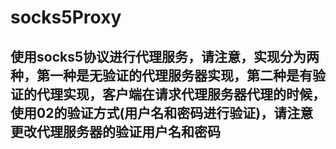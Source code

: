 # socks5Proxy

## 使用socks5协议进行代理服务，请注意，实现分为两种，第一种是无验证的代理服务器实现，第二种是有验证的代理实现，客户端在请求代理服务器代理的时候，使用02的验证方式(用户名和密码进行验证)，请注意更改代理服务器的验证用户名和密码
